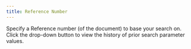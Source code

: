 ```yaml
---
title: Reference Number
---
```



Specify a Reference number (of the document) to base your search on.  Click the drop-down button to view the history of prior search parameter  values.
